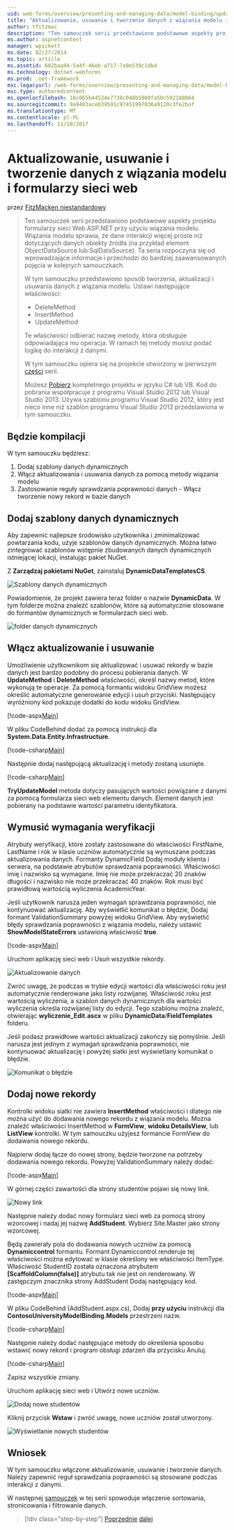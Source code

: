 ```yaml
---
uid: web-forms/overview/presenting-and-managing-data/model-binding/updating-deleting-and-creating-data
title: "Aktualizowanie, usuwanie i tworzenie danych z wiązania modelu i formularzy sieci web | Dokumentacja firmy Microsoft"
author: tfitzmac
description: "Ten samouczek serii przedstawiono podstawowe aspekty projektu formularzy sieci Web ASP.NET przy użyciu wiązania modelu. Wiązania modelu sprawia, że dane interakcji więcej proste-..."
ms.author: aspnetcontent
manager: wpickett
ms.date: 02/27/2014
ms.topic: article
ms.assetid: 602baa94-5a4f-46eb-a717-7a9e539c1db4
ms.technology: dotnet-webforms
ms.prod: .net-framework
msc.legacyurl: /web-forms/overview/presenting-and-managing-data/model-binding/updating-deleting-and-creating-data
msc.type: authoredcontent
ms.openlocfilehash: 18c065b44524e7738c048b5908fa50c592188064
ms.sourcegitcommit: 9a9483aceb34591c97451997036a9120c3fe2baf
ms.translationtype: MT
ms.contentlocale: pl-PL
ms.lasthandoff: 11/10/2017
---
```

<a name="updating-deleting-and-creating-data-with-model-binding-and-web-forms"></a>Aktualizowanie, usuwanie i tworzenie danych z wiązania modelu i formularzy sieci web
====================
przez [FitzMacken niestandardowy](https://github.com/tfitzmac)

> Ten samouczek serii przedstawiono podstawowe aspekty projektu formularzy sieci Web ASP.NET przy użyciu wiązania modelu. Wiązania modelu sprawia, że dane interakcji więcej proste niż dotyczących danych obiekty źródła (na przykład element ObjectDataSource lub SqlDataSource). Ta seria rozpoczyna się od wprowadzające informacje i przechodzi do bardziej zaawansowanych pojęcia w kolejnych samouczkach.
> 
> W tym samouczku przedstawiono sposób tworzenia, aktualizacji i usuwania danych z wiązania modelu. Ustawi następujące właściwości:
> 
> - DeleteMethod
> - InsertMethod
> - UpdateMethod
> 
> Te właściwości odbierać nazwę metody, która obsługuje odpowiadająca mu operacja. W ramach tej metody musisz podać logikę do interakcji z danymi.
> 
> W tym samouczku opiera się na projekcie utworzony w pierwszym [części](retrieving-data.md) serii.
> 
> Możesz [Pobierz](https://go.microsoft.com/fwlink/?LinkId=286116) kompletnego projektu w języku C# lub VB. Kod do pobrania współpracuje z programu Visual Studio 2012 lub Visual Studio 2013. Używa szablonu programu Visual Studio 2012, który jest nieco inne niż szablon programu Visual Studio 2013 przedstawiona w tym samouczku.


## <a name="what-youll-build"></a>Będzie kompilacji

W tym samouczku będziesz:

1. Dodaj szablony danych dynamicznych
2. Włącz aktualizowania i usuwania danych za pomocą metody wiązania modelu
3. Zastosowanie reguły sprawdzania poprawności danych - Włącz tworzenie nowy rekord w bazie danych

## <a name="add-dynamic-data-templates"></a>Dodaj szablony danych dynamicznych

Aby zapewnić najlepsze środowisko użytkownika i zminimalizować powtarzania kodu, użyje szablonów danych dynamicznych. Można łatwo zintegrować szablonów wstępnie zbudowanych danych dynamicznych istniejącej lokacji, instalując pakiet NuGet.

Z **Zarządzaj pakietami NuGet**, zainstaluj **DynamicDataTemplatesCS**.

![Szablony danych dynamicznych](updating-deleting-and-creating-data/_static/image1.png)

Powiadomienie, że projekt zawiera teraz folder o nazwie **DynamicData**. W tym folderze można znaleźć szablonów, które są automatycznie stosowane do formantów dynamicznych w formularzach sieci web.

![folder danych dynamicznych](updating-deleting-and-creating-data/_static/image2.png)

## <a name="enable-updating-and-deleting"></a>Włącz aktualizowanie i usuwanie

Umożliwienie użytkownikom się aktualizować i usuwać rekordy w bazie danych jest bardzo podobny do procesu pobierania danych. W **UpdateMethod** i **DeleteMethod** właściwości, określ nazwy metod, które wykonują te operacje. Za pomocą formantu widoku GridView możesz określić automatyczne generowanie edycji i usuń przyciski. Następujący wyróżniony kod pokazuje dodatki do kodu widoku GridView.

[!code-aspx[Main](updating-deleting-and-creating-data/samples/sample1.aspx?highlight=4-5)]

W pliku CodeBehind dodać za pomocą instrukcji dla **System.Data.Entity.Infrastructure**.

[!code-csharp[Main](updating-deleting-and-creating-data/samples/sample2.cs)]

Następnie dodaj następującą aktualizację i metody zostaną usunięte.

[!code-csharp[Main](updating-deleting-and-creating-data/samples/sample3.cs)]

**TryUpdateModel** metoda dotyczy pasujących wartości powiązane z danymi za pomocą formularza sieci web elementu danych. Element danych jest pobierany na podstawie wartości parametru identyfikatora.

## <a name="enforce-validation-requirements"></a>Wymusić wymagania weryfikacji

Atrybuty weryfikacji, które zostały zastosowane do właściwości FirstName, LastName i rok w klasie uczniów automatycznie są wymuszane podczas aktualizowania danych. Formanty DynamicField Dodaj moduły klienta i serwera, na podstawie atrybutów sprawdzania poprawności. Właściwości imię i nazwisko są wymagane. Imię nie może przekraczać 20 znaków długości i nazwisko nie może przekraczać 40 znaków. Rok musi być prawidłową wartością wyliczenia AcademicYear.

Jeśli użytkownik narusza jeden wymagań sprawdzania poprawności, nie kontynuować aktualizację. Aby wyświetlić komunikat o błędzie, Dodaj formant ValidationSummary powyżej widoku GridView. Aby wyświetlić błędy sprawdzania poprawności z wiązania modelu, należy ustawić **ShowModelStateErrors** ustawioną właściwość **true**. 

[!code-aspx[Main](updating-deleting-and-creating-data/samples/sample4.aspx)]

Uruchom aplikację sieci web i Usuń wszystkie rekordy.

![Aktualizowanie danych](updating-deleting-and-creating-data/_static/image3.png)

Zwróć uwagę, że podczas w trybie edycji wartości dla właściwości roku jest automatycznie renderowane jako listy rozwijanej. Właściwość roku jest wartością wyliczenia, a szablon danych dynamicznych dla wartości wyliczenia określa rozwijanej listy do edycji. Tego szablonu można znaleźć, otwierając **wyliczenie\_Edit.ascx** w pliku **DynamicData**/**FieldTemplates** folderu.

Jeśli podasz prawidłowe wartości aktualizacji zakończy się pomyślnie. Jeśli narusza jest jednym z wymagań sprawdzania poprawności, nie kontynuować aktualizację i powyżej siatki jest wyświetlany komunikat o błędzie.

![Komunikat o błędzie](updating-deleting-and-creating-data/_static/image4.png)

## <a name="add-new-records"></a>Dodaj nowe rekordy

Kontrolki widoku siatki nie zawiera **InsertMethod** właściwości i dlatego nie można użyć do dodawania nowego rekordu z wiązania modelu. Można znaleźć właściwości InsertMethod w **FormView**, **widoku DetailsView**, lub **ListView** kontrolki. W tym samouczku użyjesz formancie FormView do dodawania nowego rekordu.

Najpierw dodaj łącze do nowej strony, będzie tworzone na potrzeby dodawania nowego rekordu. Powyżej ValidationSummary należy dodać:

[!code-aspx[Main](updating-deleting-and-creating-data/samples/sample5.aspx)]

W górnej części zawartości dla strony studentów pojawi się nowy link.

![Nowy link](updating-deleting-and-creating-data/_static/image5.png)

Następnie należy dodać nowy formularz sieci web za pomocą strony wzorcowej i nadaj jej nazwę **AddStudent**. Wybierz Site.Master jako strony wzorcowej.

Będą zawierały pola do dodawania nowych uczniów za pomocą **Dynamiccontrol** formantu. Formant Dynamiccontrol renderuje tej właściwości można edytować w klasie określony we właściwości ItemType. Właściwość StudentID została oznaczona atrybutem **[ScaffoldColumn(false)]** atrybutu tak nie jest on renderowany. W zastępczym znacznika strony AddStudent Dodaj następujący kod.

[!code-aspx[Main](updating-deleting-and-creating-data/samples/sample6.aspx)]

W pliku CodeBehind (AddStudent.aspx.cs), Dodaj **przy użyciu** instrukcji dla **ContosoUniversityModelBinding.Models** przestrzeni nazw.

[!code-csharp[Main](updating-deleting-and-creating-data/samples/sample7.cs)]

Następnie należy dodać następujące metody do określenia sposobu wstawić nowy rekord i program obsługi zdarzeń dla przycisku Anuluj.

[!code-csharp[Main](updating-deleting-and-creating-data/samples/sample8.cs)]

Zapisz wszystkie zmiany.

Uruchom aplikację sieci web i Utwórz nowe uczniów.

![Dodaj nowe studentów](updating-deleting-and-creating-data/_static/image6.png)

Kliknij przycisk **Wstaw** i zwróć uwagę, nowe uczniów został utworzony.

![Wyświetlanie nowych studentów](updating-deleting-and-creating-data/_static/image7.png)

## <a name="conclusion"></a>Wniosek

W tym samouczku włączone aktualizowanie, usuwanie i tworzenie danych. Należy zapewnić reguł sprawdzania poprawności są stosowane podczas interakcji z danymi.

W następnej [samouczek](sorting-paging-and-filtering-data.md) w tej serii spowoduje włączenie sortowania, stronicowania i filtrowanie danych.

>[!div class="step-by-step"]
[Poprzednie](retrieving-data.md)
[dalej](sorting-paging-and-filtering-data.md)
